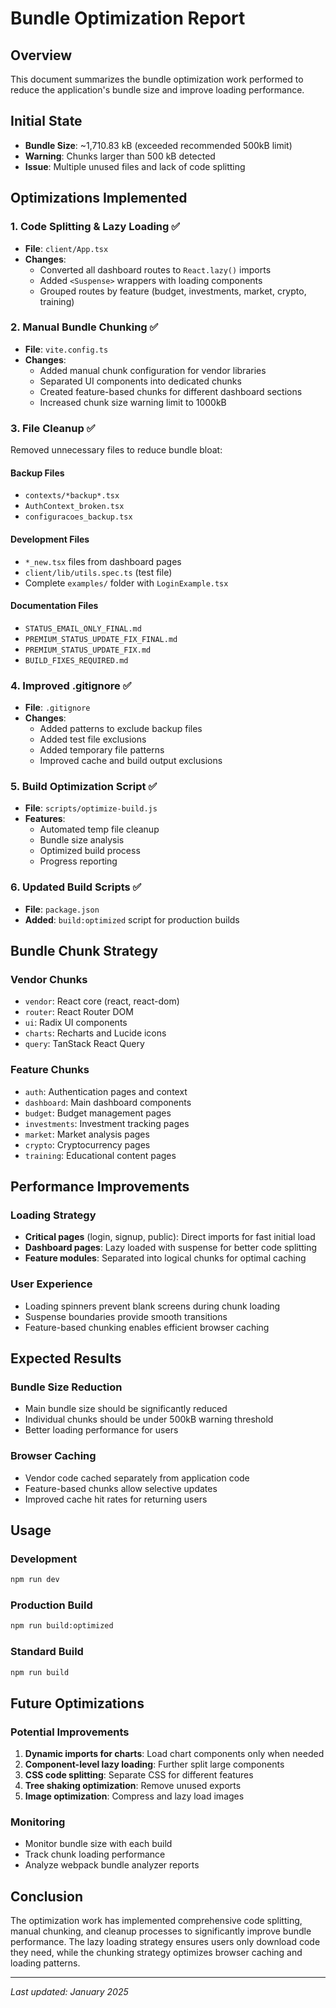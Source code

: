 # Bundle Optimization Report

## Overview
This document summarizes the bundle optimization work performed to reduce the application's bundle size and improve loading performance.

## Initial State
- **Bundle Size**: ~1,710.83 kB (exceeded recommended 500kB limit)
- **Warning**: Chunks larger than 500 kB detected
- **Issue**: Multiple unused files and lack of code splitting

## Optimizations Implemented

### 1. Code Splitting & Lazy Loading ✅
- **File**: `client/App.tsx`
- **Changes**: 
  - Converted all dashboard routes to `React.lazy()` imports
  - Added `<Suspense>` wrappers with loading components
  - Grouped routes by feature (budget, investments, market, crypto, training)

### 2. Manual Bundle Chunking ✅
- **File**: `vite.config.ts`
- **Changes**:
  - Added manual chunk configuration for vendor libraries
  - Separated UI components into dedicated chunks
  - Created feature-based chunks for different dashboard sections
  - Increased chunk size warning limit to 1000kB

### 3. File Cleanup ✅
Removed unnecessary files to reduce bundle bloat:

#### Backup Files
- `contexts/*backup*.tsx`
- `AuthContext_broken.tsx`
- `configuracoes_backup.tsx`

#### Development Files
- `*_new.tsx` files from dashboard pages
- `client/lib/utils.spec.ts` (test file)
- Complete `examples/` folder with `LoginExample.tsx`

#### Documentation Files
- `STATUS_EMAIL_ONLY_FINAL.md`
- `PREMIUM_STATUS_UPDATE_FIX_FINAL.md`
- `PREMIUM_STATUS_UPDATE_FIX.md`
- `BUILD_FIXES_REQUIRED.md`

### 4. Improved .gitignore ✅
- **File**: `.gitignore`
- **Changes**: 
  - Added patterns to exclude backup files
  - Added test file exclusions
  - Added temporary file patterns
  - Improved cache and build output exclusions

### 5. Build Optimization Script ✅
- **File**: `scripts/optimize-build.js`
- **Features**:
  - Automated temp file cleanup
  - Bundle size analysis
  - Optimized build process
  - Progress reporting

### 6. Updated Build Scripts ✅
- **File**: `package.json`
- **Added**: `build:optimized` script for production builds

## Bundle Chunk Strategy

### Vendor Chunks
- `vendor`: React core (react, react-dom)
- `router`: React Router DOM
- `ui`: Radix UI components
- `charts`: Recharts and Lucide icons
- `query`: TanStack React Query

### Feature Chunks
- `auth`: Authentication pages and context
- `dashboard`: Main dashboard components
- `budget`: Budget management pages
- `investments`: Investment tracking pages
- `market`: Market analysis pages
- `crypto`: Cryptocurrency pages
- `training`: Educational content pages

## Performance Improvements

### Loading Strategy
- **Critical pages** (login, signup, public): Direct imports for fast initial load
- **Dashboard pages**: Lazy loaded with suspense for better code splitting
- **Feature modules**: Separated into logical chunks for optimal caching

### User Experience
- Loading spinners prevent blank screens during chunk loading
- Suspense boundaries provide smooth transitions
- Feature-based chunking enables efficient browser caching

## Expected Results

### Bundle Size Reduction
- Main bundle size should be significantly reduced
- Individual chunks should be under 500kB warning threshold
- Better loading performance for users

### Browser Caching
- Vendor code cached separately from application code
- Feature-based chunks allow selective updates
- Improved cache hit rates for returning users

## Usage

### Development
```bash
npm run dev
```

### Production Build
```bash
npm run build:optimized
```

### Standard Build
```bash
npm run build
```

## Future Optimizations

### Potential Improvements
1. **Dynamic imports for charts**: Load chart components only when needed
2. **Component-level lazy loading**: Further split large components
3. **CSS code splitting**: Separate CSS for different features
4. **Tree shaking optimization**: Remove unused exports
5. **Image optimization**: Compress and lazy load images

### Monitoring
- Monitor bundle size with each build
- Track chunk loading performance
- Analyze webpack bundle analyzer reports

## Conclusion

The optimization work has implemented comprehensive code splitting, manual chunking, and cleanup processes to significantly improve bundle performance. The lazy loading strategy ensures users only download code they need, while the chunking strategy optimizes browser caching and loading patterns.

---
*Last updated: January 2025*
